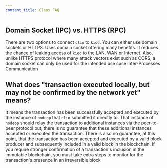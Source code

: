 ```yaml
---
content_title: Cleos FAQ
---
```


## Domain Socket (IPC) vs. HTTPS (RPC)

There are two options to connect `clio` to `kiod`. You can either use domain sockets or HTTPS. Uses domain socket offering many benefits. It reduces the chance of leaking access of `kiod` to the LAN, WAN or Internet. Also, unlike HTTPS protocol where many attack vectors exist such as CORS, a domain socket can only be used for the intended use case Inter-Processes Communication

## What does "transaction executed locally, but may not be confirmed by the network yet" means?

It means the transaction has been successfully accepted and executed by the instance of `nodeop` that `clio` submitted it directly to. That instance of `nodeop` should relay the transaction to additional instances via the peer-to-peer protocol but, there is no guarantee that these additional instances accepted or executed the transaction. There is also no guarantee, at this point, that the transaction has been accepted and executed by a valid block producer and subsequently included in a valid block in the blockchain. If you require stronger confirmation of a transaction's inclusion in the immutable blockchain, you must take extra steps to monitor for the transaction's presence in an irreversible block

